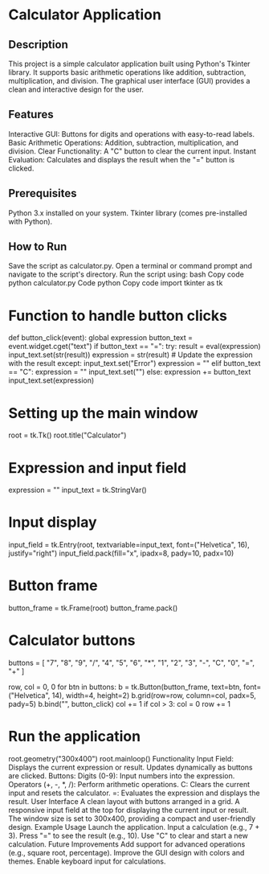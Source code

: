 # Calculator Application
## Description
This project is a simple calculator application built using Python's Tkinter library. It supports basic arithmetic operations like addition, subtraction, multiplication, and division. The graphical user interface (GUI) provides a clean and interactive design for the user.

## Features
Interactive GUI: Buttons for digits and operations with easy-to-read labels.
Basic Arithmetic Operations: Addition, subtraction, multiplication, and division.
Clear Functionality: A "C" button to clear the current input.
Instant Evaluation: Calculates and displays the result when the "=" button is clicked.
## Prerequisites
Python 3.x installed on your system.
Tkinter library (comes pre-installed with Python).
## How to Run
Save the script as calculator.py.
Open a terminal or command prompt and navigate to the script's directory.
Run the script using:
bash
Copy code
python calculator.py
Code
python
Copy code
import tkinter as tk

# Function to handle button clicks
def button_click(event):
    global expression
    button_text = event.widget.cget("text")
    if button_text == "=":
        try:
            result = eval(expression)
            input_text.set(str(result))
            expression = str(result)  # Update the expression with the result
        except:
            input_text.set("Error")
            expression = ""
    elif button_text == "C":
        expression = ""
        input_text.set("")
    else:
        expression += button_text
        input_text.set(expression)

# Setting up the main window
root = tk.Tk()
root.title("Calculator")

# Expression and input field
expression = ""
input_text = tk.StringVar()

# Input display
input_field = tk.Entry(root, textvariable=input_text, font=("Helvetica", 16), justify="right")
input_field.pack(fill="x", ipadx=8, pady=10, padx=10)

# Button frame
button_frame = tk.Frame(root)
button_frame.pack()

# Calculator buttons
buttons = [
    "7", "8", "9", "/",
    "4", "5", "6", "*",
    "1", "2", "3", "-",
    "C", "0", "=", "+"
]

row, col = 0, 0
for btn in buttons:
    b = tk.Button(button_frame, text=btn, font=("Helvetica", 14), width=4, height=2)
    b.grid(row=row, column=col, padx=5, pady=5)
    b.bind("<Button-1>", button_click)
    col += 1
    if col > 3:
        col = 0
        row += 1

# Run the application
root.geometry("300x400")
root.mainloop()
Functionality
Input Field:
Displays the current expression or result.
Updates dynamically as buttons are clicked.
Buttons:
Digits (0-9): Input numbers into the expression.
Operators (+, -, *, /): Perform arithmetic operations.
C: Clears the current input and resets the calculator.
=: Evaluates the expression and displays the result.
User Interface
A clean layout with buttons arranged in a grid.
A responsive input field at the top for displaying the current input or result.
The window size is set to 300x400, providing a compact and user-friendly design.
Example Usage
Launch the application.
Input a calculation (e.g., 7 + 3).
Press "=" to see the result (e.g., 10).
Use "C" to clear and start a new calculation.
Future Improvements
Add support for advanced operations (e.g., square root, percentage).
Improve the GUI design with colors and themes.
Enable keyboard input for calculations.
